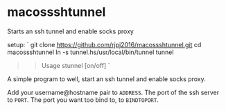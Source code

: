 # macossshtunnel
Starts an ssh tunnel and enable socks proxy

setup:
`
git clone https://github.com/rjpj2016/macossshtunnel.git
cd macossshtunnel
ln -s tunnel.hs/usr/local/bin/tunnel
tunnel
>> Usage stunnel [on/off]
`

A simple program to well, start an ssh tunnel and enable socks proxy.

Add your username@hostname pair to `ADDRESS`.
The port of the ssh server to `PORT`.
The port you want too bind to, to `BINDTOPORT`.
